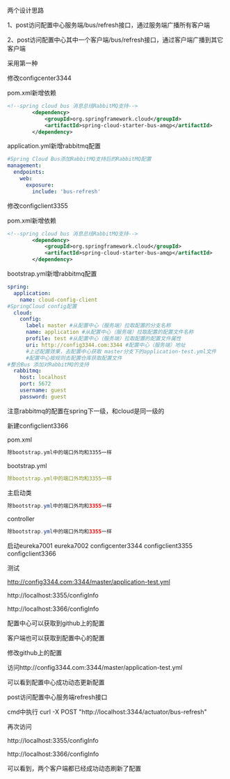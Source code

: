 

两个设计思路

1、post访问配置中心服务端/bus/refresh接口，通过服务端广播所有客户端

2、post访问配置中心其中一个客户端/bus/refresh接口，通过客户端广播到其它客户端





采用第一种



修改configcenter3344

pom.xml新增依赖

```xml
<!--spring cloud bus 消息总线RabbitMQ支持-->
        <dependency>
            <groupId>org.springframework.cloud</groupId>
            <artifactId>spring-cloud-starter-bus-amqp</artifactId>
        </dependency>
```





application.yml新增rabbitmq配置

```yaml
#Spring Cloud Bus添加RabbitMQ支持后的RabbitMQ配置
management:
  endpoints:
    web:
      exposure:
        include: 'bus-refresh'
```





修改configclient3355

pom.xml新增依赖

```xml
<!--spring cloud bus 消息总线RabbitMQ支持-->
        <dependency>
            <groupId>org.springframework.cloud</groupId>
            <artifactId>spring-cloud-starter-bus-amqp</artifactId>
        </dependency>
```



bootstrap.yml新增rabbitmq配置

```yaml
spring:
  application:
    name: cloud-config-client
#SpringCloud config配置
  cloud:
    config:
      label: master #从配置中心（服务端）拉取配置的分支名称
      name: application #从配置中心（服务端）拉取配置的配置文件名称
      profile: test #从配置中心（服务端）拉取配置的配置文件属性
      uri: http://config3344.com:3344 #配置中心（服务端）地址
      #上述配置效果，去配置中心获取 master分支下的application-test.yml文件
      #配置中心按规则去配置仓库获取配置文件
#整合Bus 添加对RabbitMQ的支持
  rabbitmq:
    host: localhost
    port: 5672
    username: guest
    password: guest
```

注意rabbitmq的配置在spring下一级，和cloud是同一级的





新建configclient3366

pom.xml

```xml
除bootstrap.yml中的端口外均和3355一样
```



bootstrap.yml

```yaml
除bootstrap.yml中的端口外均和3355一样
```



主启动类

```java
除bootstrap.yml中的端口外均和3355一样
```



controller

```java
除bootstrap.yml中的端口外均和3355一样
```







启动eureka7001  eureka7002  configcenter3344  configclient3355  configclient3366

测试

http://config3344.com:3344/master/application-test.yml

http://localhost:3355/configInfo

http://localhost:3366/configInfo

配置中心可以获取到github上的配置

客户端也可以获取到配置中心的配置



修改github上的配置

访问http://config3344.com:3344/master/application-test.yml

可以看到配置中心成功动态更新配置

post访问配置中心服务端refresh接口

cmd中执行  curl -X POST "http://localhost:3344/actuator/bus-refresh"



再次访问

http://localhost:3355/configInfo

http://localhost:3366/configInfo

可以看到，两个客户端都已经成功动态刷新了配置



















